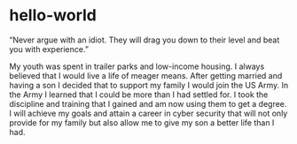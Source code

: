 # hello-world
“Never argue with an idiot. They will drag you down to their level and beat you with experience.”

My youth was spent in trailer parks and low-income housing. I always believed that I would live a life of meager means. After getting married and having a son I decided that to support my family I would join the US Army. In the Army I learned that I could be more than I had settled for. I took the discipline and training that I gained and am now using them to get a degree. I will achieve my goals and attain a career in cyber security that will not only provide for my family but also allow me to give my son a better life than I had. 

